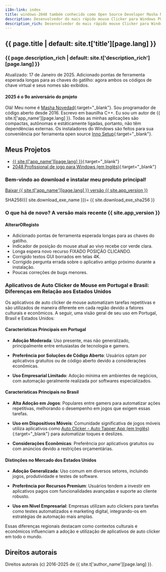 ```yaml
---
i18n-link: index
title: windows-2048 também conhecido como Open Source Developer Masha Novedad
description: Desenvolvedor do mais rápido mouse Clicker para Windows PC que atinge 100000 cliques por segundo
description_rich: Desenvolvedor do mais rápido mouse Clicker para Windows PC que atinge 100000 cliques por segundo
---
```


## {{ page.title | default: site.t['title'][page.lang] }}

### {{ page.description_rich | default: site.t['description_rich'][page.lang] }}

Atualizado: 17 de Janeiro de 2025. Adicionado pontas de ferramenta esperada longas para as chaves do gatilho: agora ambos os códigos de chave virtual e seus nomes são exibidos.

#### 2025 é o 9o aniversário do projeto

Olá! Meu nome é [Masha Novedad](https://windows-2048.github.io/resume/){:target="_blank"}. Sou programador de código aberto desde 2016.
Escrevo em baunilha C++.
Eu sou um autor de {{ site.t['app_name'][page.lang] }}.
Todas as minhas aplicações são compactas, autônomas e estáticamente ligadas, portanto, não têm dependências externas.
Os instaladores do Windows são feitos para sua conveniência por ferramenta open source [Inno Setup](https://jrsoftware.org/isinfo.php){:target="_blank"}.

## Meus Projetos

* [{{ site.t['app_name'][page.lang] }}](https://windows-2048.github.io/pt/O-Mais-Rapido-Mouse-Clicker-para-Windows/){:target="_blank"}
* [2048 Profissional de jogo para Windows (em Inglês)](https://github.com/windows-2048/2048-Game-Professional-for-Windows){:target="_blank"}

### Bem-vindo ao download e instalar meu produto principal!

<a href="{{ site.download_link_main }}" class="btn btn--stripe">Baixar {{ site.t['app_name'][page.lang] }} versão {{ site.app_version }}</a>

SHA256({{ site.download_exe_name }})= {{ site.download_exe_sha256 }}

<a name="ChangeLog"></a>
### O que há de novo? A versão mais recente&nbsp;{{ site.app_version }}

#### AlterarORegisto

* Adicionado pontas de ferramenta esperada longas para as chaves do gatilho.
* Indicador de posição do mouse atual ao vivo recebe cor verde clara.
* Longa espera novo recurso FIXADO POSIÇÃO CLICANDO.
* Corrigido textos GUI borrados em telas 4K.
* Corrigido pergunta errada sobre o aplicativo antigo próximo durante a instalação.
* Poucas correções de bugs menores.

### Aplicativos de Auto Clicker de Mouse em Portugal e Brasil: Diferenças em Relação aos Estados Unidos

Os aplicativos de auto clicker de mouse automatizam tarefas repetitivas e são utilizados de maneira diferente em cada região devido a fatores culturais e econômicos. A seguir, uma visão geral de seu uso em Portugal, Brasil e Estados Unidos:

#### Características Principais em Portugal

- **Adoção Moderada**: Uso presente, mas não generalizado, principalmente entre entusiastas de tecnologia e gamers.

- **Preferência por Soluções de Código Aberto**: Usuários optam por aplicativos gratuitos ou de código aberto devido a considerações econômicas.

- **Uso Empresarial Limitado**: Adoção mínima em ambientes de negócios, com automação geralmente realizada por softwares especializados.

#### Características Principais no Brasil

- **Alta Adoção em Jogos**: Populares entre gamers para automatizar ações repetitivas, melhorando o desempenho em jogos que exigem essas tarefas.

- **Uso em Dispositivos Móveis**: Comunidade significativa de jogos móveis utiliza aplicativos como [Auto Clicker - Auto Tapper App (em Inglês)](https://www.similarweb.com/app/google/com.simple.automatic.tap.autoclicker/brazil/){:target="_blank"} para automatizar toques e deslizes.

- **Considerações Econômicas**: Preferência por aplicativos gratuitos ou com anúncios devido a restrições orçamentárias.

#### Distinções no Mercado dos Estados Unidos

- **Adoção Generalizada**: Uso comum em diversos setores, incluindo jogos, produtividade e testes de software.

- **Preferência por Recursos Premium**: Usuários tendem a investir em aplicativos pagos com funcionalidades avançadas e suporte ao cliente robusto.

- **Uso em Nível Empresarial**: Empresas utilizam auto clickers para tarefas como testes automatizados e marketing digital, integrando-os em estratégias de automação mais amplas.

Essas diferenças regionais destacam como contextos culturais e econômicos influenciam a adoção e utilização de aplicativos de auto clicker em todo o mundo.

## Direitos autorais

Direitos autorais (c) 2016-2025 de {{ site.t['author_name'][page.lang] }}.
